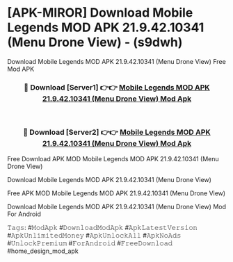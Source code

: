 # [APK-MIROR] Download Mobile Legends MOD APK 21.9.42.10341 (Menu Drone View) - (s9dwh)
Download Mobile Legends MOD APK 21.9.42.10341 (Menu Drone View) Free Mod APK

<div align="center">
<h3>🔴 Download [Server1] 👉👉 <a href="https://apk-comot.site?title=Mobile_Legends_MOD_APK_21.9.42.10341_(Menu_Drone_View)">Mobile Legends MOD APK 21.9.42.10341 (Menu Drone View) Mod Apk</a></h3><br>

<h3>🔴 Download [Server2] 👉👉 <a href="https://apk-comot.site?title=Mobile_Legends_MOD_APK_21.9.42.10341_(Menu_Drone_View)">Mobile Legends MOD APK 21.9.42.10341 (Menu Drone View) Mod Apk</a></h3>
</div>


Free Download APK MOD Mobile Legends MOD APK 21.9.42.10341 (Menu Drone View)

Download Mobile Legends MOD APK 21.9.42.10341 (Menu Drone View) 

Free APK MOD Mobile Legends MOD APK 21.9.42.10341 (Menu Drone View) 

Download Mobile Legends MOD APK 21.9.42.10341 (Menu Drone View) Mod For Android

𝚃𝚊𝚐𝚜: #𝙼𝚘𝚍𝙰𝚙𝚔 #𝙳𝚘𝚠𝚗𝚕𝚘𝚊𝚍𝙼𝚘𝚍𝙰𝚙𝚔 #𝙰𝚙𝚔𝙻𝚊𝚝𝚎𝚜𝚝𝚅𝚎𝚛𝚜𝚒𝚘𝚗 #𝙰𝚙𝚔𝚄𝚗𝚕𝚒𝚖𝚒𝚝𝚎𝚍𝙼𝚘𝚗𝚎𝚢 #𝙰𝚙𝚔𝚄𝚗𝚕𝚘𝚌𝚔𝙰𝚕𝚕 #𝙰𝚙𝚔𝙽𝚘𝙰𝚍𝚜 #𝚄𝚗𝚕𝚘𝚌𝚔𝙿𝚛𝚎𝚖𝚒𝚞𝚖 #𝙵𝚘𝚛𝙰𝚗𝚍𝚛𝚘𝚒𝚍 #𝙵𝚛𝚎𝚎𝙳𝚘𝚠𝚗𝚕𝚘𝚊𝚍 #home_design_mod_apk